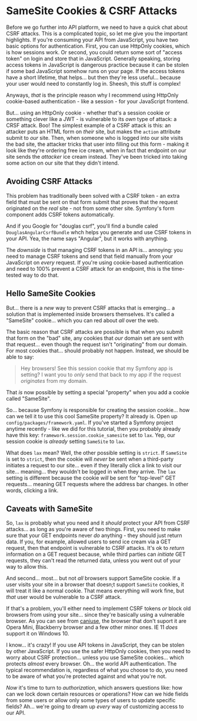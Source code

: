 # SameSite Cookies & CSRF Attacks

Before we go further into API platform, we need to have a quick chat about
CSRF attacks. This is a complicated topic, so let me give you the important
highlights. If you're consuming your API from JavaScript, you have two basic
options for authentication. First, you can use HttpOnly cookies, which is how
sessions work. Or second, you could return some sort of "access token" on login
and store that in JavaScript. Generally speaking, storing access tokens in
JavaScript is dangerous practice because it can be stolen if some bad JavaScript
somehow runs on your page. If the access tokens have a short lifetime, that helps...
but then they're less useful... because your user would need to constantly log
in. Sheesh, this stuff is complex!

Anyways, *that* is the principle reason why I recommend using HttpOnly cookie-based
authentication - like a session - for your JavaScript frontend.

But... using an HttpOnly cookie - whether that's a session cookie or something clever
like a JWT - is vulnerable to its *own* type of attack: a CRSF attack. Boo! The
simplest example of a CSRF attack is this: an attacker puts an HTML form on *their*
site, but makes the `action` attribute submit to *our* site. Then, when someone
who is logged into our site visits the bad site, the attacker tricks that user
into filling out this form - making it look like they're ordering free ice cream,
when in fact that endpoint on our site sends the *attacker* ice cream instead.
They've been tricked into taking some action on our site that they didn't intend.

## Avoiding CSRF Attacks

This problem has traditionally been solved with a CSRF token - an extra field that
must be sent on that form submit that proves that the request originated on the
*real* site - not from some other site. Symfony's form component adds CSRF tokens
automatically.

And if you Google for "douglas csrf", you'll find a bundle caled
`DouglasAngularCsrfBundle` whch helps you generate and use CSRF tokens in your
API. Yea, the name says "Angular", but it works with anything.

The *downside* is that managing CSRF tokens in an API is... annoying: you need
to manage CSRF tokens and send that field manually from your JavaScript on *every*
request. If you're using cookie-based authentication and need to 100% prevent
a CSRF attack for an endpoint, this is the time-tested way to do that.

## Hello SameSite Cookies

But... there is a *new* way to prevent CSRF attacks that is emerging... a solution
that is implemented inside browsers themselves. It's called a "SameSite" cookie...
which you can red about *all* over the web.

The basic reason that CSRF attacks are possible is that when you submit that form
on the "bad" site, any cookies that *our* domain set are sent with that request...
even though the request isn't "originating" from our domain. For most cookies that...
should probably not happen. Instead, we should be able to say:

> Hey browsers! See this session cookie that my Symfony app is setting? I want
> you to *only* send that back to my app if the request *originates* from
> my domain.

That *is* now possible by setting a special "property" when you add a cookie
called "SameSite".

So... because Symfony is responsible for creating the session cookie... how can
we tell it to use this cool SameSite property? It already is. Open up
`config/packages/framework.yaml`. If you've started a Symfony project anytime
recently - like we did for this tutorial, then you probably already have
this key: `framework.session.cookie_samesite` set to `lax`. Yep, our session
cookie is *already* setting `SameSite` to `lax`.

What does `lax` mean? Well, the other possible setting is `strict`. If `SameSite`
is set to `strict`, then the cookie will *never* be sent when a third-party
initiates a request to our site... even if they literally click a link to visit
our site... meaning... they wouldn't be logged in when they arrive. The `lax`
setting is different because the cookie *will* be sent for "top-level" GET requests...
meaning GET requests where the address bar changes. In other words, clicking
a link.

## Caveats with SameSite

So, `lax` is probably what you need and it *should* protect your API from CSRF
attacks... as long as you're aware of two things. First, you need to make sure
that your GET endpoints never *do* anything - they should just return data. If
you, for example, allowed users to send ice cream via a GET request, then that
endpoint is vulnerable to CSRF attacks. It's ok to *return* information on a GET
request because, while third parties can *initiate* GET requests, they can't
read the returned data, unless you went out of your way to allow this.

And second... most... but not *all* browsers support SameSite cookie. If a user
visits your site in a browser that doesn;t support `SameSite` cookies, it will
treat it like a normal cookie. That means everything will work fine, but *that*
user would be vulnerable to a CSRF attack.

If that's a problem, you'll either need to implement CSRF tokens *or* block old
browsers from using your site... since they're basically using a vulnerable browser.
As you can see from [caniuse](https://caniuse.com/#feat=same-site-cookie-attribute),
the browser  that don't suport it are Opera Mini, Blackberry browser and a few other
minor ones. IE 11 *does* support it on Windows 10.

I know... it's crazy! If you use API tokens in JavaScript, they can be stolen
by other JavaScript. If you use the safer HttpOnly cookies, then you need to worry
about CSRF protection... unless you use SameSite cookies... which protects *almost*
every browser. Oh... the world API authentication. The typical recommendation is,
regardless of what you choose to do, you need to be aware of what you're protected
against and what you're not.

*Now* it's time to turn to *authorization*, which answers questions like: how can
we lock down certain resources or operations? How can we hide fields from some
users or allow only some types of users to update specific fields? Ah...
we're going to dream up *every* way of customizing access to our API.
